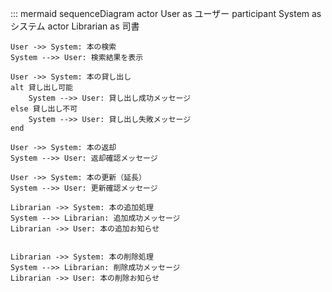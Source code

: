 ::: mermaid
sequenceDiagram
    actor User as ユーザー
    participant System as システム
    actor Librarian as 司書

    User ->> System: 本の検索
    System -->> User: 検索結果を表示

    User ->> System: 本の貸し出し
    alt 貸し出し可能
        System -->> User: 貸し出し成功メッセージ
    else 貸し出し不可
        System -->> User: 貸し出し失敗メッセージ
    end

    User ->> System: 本の返却
    System -->> User: 返却確認メッセージ

    User ->> System: 本の更新（延長）
    System -->> User: 更新確認メッセージ

    Librarian ->> System: 本の追加処理
    System -->> Librarian: 追加成功メッセージ
    Librarian ->> User: 本の追加お知らせ


    Librarian ->> System: 本の削除処理
    System -->> Librarian: 削除成功メッセージ
    Librarian ->> User: 本の削除お知らせ

